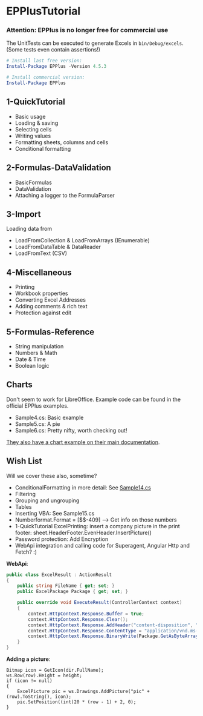 EPPlusTutorial
==============

### Attention: EPPlus is no longer free for commercial use


The UnitTests can be executed to generate Excels in `bin/Debug/excels`.
(Some tests even contain assertions!)

```powershell
# Install last free version:
Install-Package EPPlus -Version 4.5.3

# Install commercial version:
Install-Package EPPlus
```

1-QuickTutorial
---------------
- Basic usage
- Loading & saving
- Selecting cells
- Writing values
- Formatting sheets, columns and cells
- Conditional formatting

2-Formulas-DataValidation
----------
- BasicFormulas
- DataValidation
- Attaching a logger to the FormulaParser

3-Import
--------
Loading data from
- LoadFromCollection & LoadFromArrays (IEnumerable)
- LoadFromDataTable & DataReader
- LoadFromText (CSV)

4-Miscellaneous
---------------
- Printing
- Workbook properties
- Converting Excel Addresses
- Adding comments & rich text
- Protection against edit

5-Formulas-Reference
----------
- String manipulation
- Numbers & Math
- Date & Time
- Boolean logic

Charts
------
Don't seem to work for LibreOffice. Example code can be found in the official EPPlus examples.

- Sample4.cs: Basic example
- Sample5.cs: A pie
- Sample6.cs: Pretty nifty, worth checking out!

[They also have a chart example on their main documentation][chart-github].

Wish List
---------
Will we cover these also, sometime?

- ConditionalFormatting in more detail: See [Sample14.cs][github-sample-cf]
- Filtering
- Grouping and ungrouping
- Tables
- Inserting VBA: See Sample15.cs
- Numberformat.Format = [$$-409] --> Get info on those numbers
- 1-QuickTutorial ExcelPrinting: insert a company picture in the print footer: sheet.HeaderFooter.EvenHeader.InsertPicture()
- Password protection: Add Encryption
- WebApi integration and calling code for Superagent, Angular Http and Fetch? :)


**WebApi**:  
```c#
public class ExcelResult : ActionResult
{
    public string FileName { get; set; }
    public ExcelPackage Package { get; set; }

    public override void ExecuteResult(ControllerContext context)
    {
        context.HttpContext.Response.Buffer = true;
        context.HttpContext.Response.Clear();
        context.HttpContext.Response.AddHeader("content-disposition", "attachment; filename=" + FileName);
        context.HttpContext.Response.ContentType = "application/vnd.ms-excel";
        context.HttpContext.Response.BinaryWrite(Package.GetAsByteArray());
    }
}
```

**Adding a picture**:  
```
Bitmap icon = GetIcon(dir.FullName);
ws.Row(row).Height = height;
if (icon != null)
{
    ExcelPicture pic = ws.Drawings.AddPicture("pic" + (row).ToString(), icon);
    pic.SetPosition((int)20 * (row - 1) + 2, 0);
}
```

[chart-github]: https://github.com/JanKallman/EPPlus/wiki/Shapes,-Pictures-and-Charts
[github-sample-cf]: https://github.com/JanKallman/EPPlus/blob/master/SampleApp/Sample14.cs
